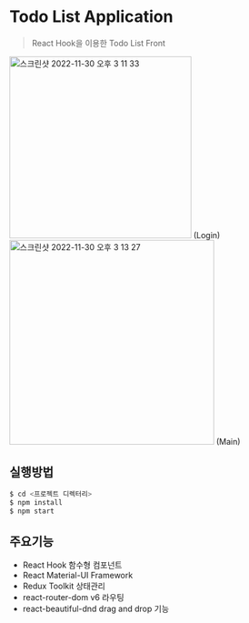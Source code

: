 # Todo List Application
> React Hook을 이용한 Todo List Front


<img width="320" alt="스크린샷 2022-11-30 오후 3 11 33" src="https://user-images.githubusercontent.com/39370772/204721694-fa7ae22b-6924-4618-939e-1313afbf9399.png">  (Login)  <img width="360" alt="스크린샷 2022-11-30 오후 3 13 27" src="https://user-images.githubusercontent.com/39370772/204721866-86ef7669-836d-41ee-ab93-ed6fa0aa21b6.png">  (Main)

## 실행방법 

```sh
$ cd <프로젝트 디렉터리>
$ npm install
$ npm start
```

## 주요기능

<ul>
  <li> React Hook 함수형 컴포넌트 </li> 
  <li> React Material-UI Framework  </li>
  <li> Redux Toolkit 상태관리 </li>  
  <li> react-router-dom v6 라우팅 </li>
  <li> react-beautiful-dnd drag and drop 기능 </li> 
</ul>



